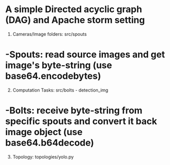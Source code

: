 # A simple Directed acyclic graph (DAG) and Apache storm setting

1. Cameras/Image folders: src/spouts
 # -Spouts: read source images and get image's byte-string (use base64.encodebytes)
2. Computation Tasks: src/bolts - detection_img
 # -Bolts: receive byte-string from specific spouts and convert it back image object (use base64.b64decode)
3. Topology: topologies/yolo.py



